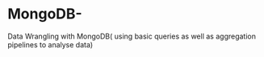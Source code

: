 # MongoDB-
Data Wrangling with MongoDB( using basic queries as well as aggregation pipelines to analyse data)
